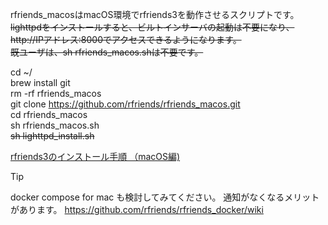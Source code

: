 rfriends_macosはmacOS環境でrfriends3を動作させるスクリプトです。  
~~lighttpdをインストールすると、ビルトインサーバの起動は不要になり、http://IPアドレス:8000でアクセスできるようになります。~~  
~~既ユーザは、sh rfriends_macos.shは不要です。~~  
  
cd ~/  
brew install git  
rm -rf rfriends_macos  
git clone https://github.com/rfriends/rfriends_macos.git  
cd rfriends_macos  
sh rfriends_macos.sh  
~~sh lighttpd_install.sh~~  
  
[rfriends3のインストール手順 （macOS編)](https://github.com/rfriends/rfriends_macos/wiki)  

> [!TIP]
> docker compose for mac も検討してみてください。
> 通知がなくなるメリットがあります。
> https://github.com/rfriends/rfriends_docker/wiki  　　
